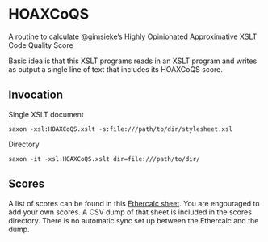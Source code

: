 # HOAXCoQS
A routine to calculate @gimsieke’s Highly Opinionated Approximative XSLT Code Quality Score

Basic idea is that this XSLT programs reads in an XSLT program and writes as output a single line of text that includes its HOAXCoQS score.

## Invocation

Single XSLT document

```
saxon -xsl:HOAXCoQS.xslt -s:file:///path/to/dir/stylesheet.xsl
```

Directory

```
saxon -it -xsl:HOAXCoQS.xslt dir=file:///path/to/dir/
```

## Scores

A list of scores can be found in this [Ethercalc sheet](https://ethercalc.net/sg6vohgeswhi). You are engouraged to add your own scores. A CSV dump of that sheet is included in the scores directory. There is no automatic sync set up between the Ethercalc and the dump.

